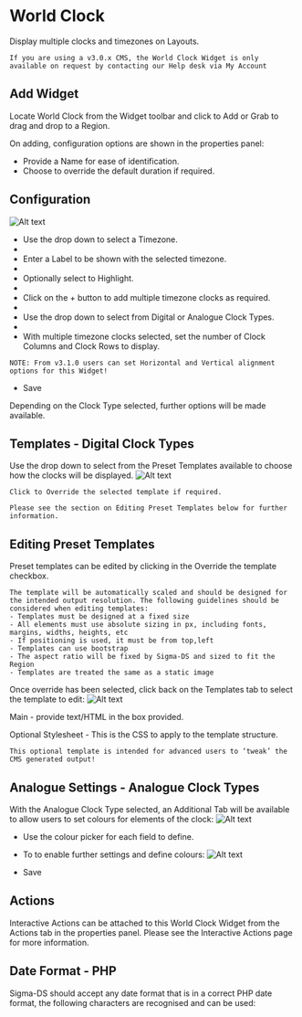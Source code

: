 # World Clock

Display multiple clocks and timezones on Layouts.

```
If you are using a v3.0.x CMS, the World Clock Widget is only available on request by contacting our Help desk via My Account
```

## Add Widget

Locate World Clock from the Widget toolbar and click to Add or Grab to drag and drop to a Region.

On adding, configuration options are shown in the properties panel:

- Provide a Name for ease of identification.
- Choose to override the default duration if required.

## Configuration

![Alt text](clock12.png)

- Use the drop down to select a Timezone.
-
- Enter a Label to be shown with the selected timezone.
-
- Optionally select to Highlight.
-
- Click on the + button to add multiple timezone clocks as required.
-
- Use the drop down to select from Digital or Analogue Clock Types.
-
- With multiple timezone clocks selected, set the number of Clock Columns and Clock Rows to display.

```
NOTE: From v3.1.0 users can set Horizontal and Vertical alignment options for this Widget!
```

- Save

Depending on the Clock Type selected, further options will be made available.

## Templates - Digital Clock Types

Use the drop down to select from the Preset Templates available to choose how the clocks will be displayed.
![Alt text](clock13.png)

```
Click to Override the selected template if required.

Please see the section on Editing Preset Templates below for further information.

```

## Editing Preset Templates

Preset templates can be edited by clicking in the Override the template checkbox.

```
The template will be automatically scaled and should be designed for the intended output resolution. The following guidelines should be considered when editing templates:
- Templates must be designed at a fixed size
- All elements must use absolute sizing in px, including fonts, margins, widths, heights, etc
- If positioning is used, it must be from top,left
- Templates can use bootstrap
- The aspect ratio will be fixed by Sigma-DS and sized to fit the Region
- Templates are treated the same as a static image
```

Once override has been selected, click back on the Templates tab to select the template to edit:
![Alt text](clock14.png)

Main - provide text/HTML in the box provided.

Optional Stylesheet - This is the CSS to apply to the template structure.

```
This optional template is intended for advanced users to ‘tweak’ the CMS generated output!
```

## Analogue Settings - Analogue Clock Types

With the Analogue Clock Type selected, an Additional Tab will be available to allow users to set colours for elements of the clock:
![Alt text](clock15.png)

- Use the colour picker for each field to define.

- To to enable further settings and define colours:
  ![Alt text](clock16.png)

- Save

## Actions

Interactive Actions can be attached to this World Clock Widget from the Actions tab in the properties panel. Please see the Interactive Actions page for more information.

## Date Format - PHP

Sigma-DS should accept any date format that is in a correct PHP date format, the following characters are recognised and can be used:
